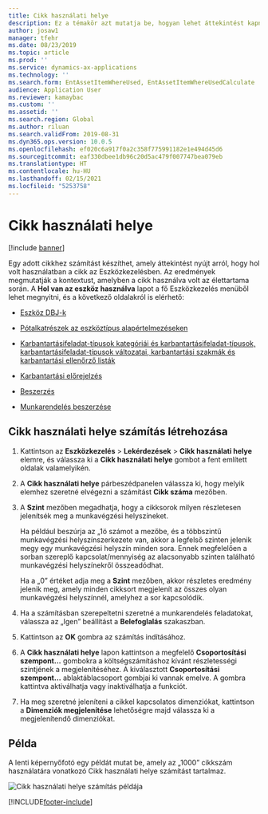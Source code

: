 ```yaml
---
title: Cikk használati helye
description: Ez a témakör azt mutatja be, hogyan lehet áttekintést kapni arról, hogy egy cikk hol van használva Eszközkezelésben.
author: josaw1
manager: tfehr
ms.date: 08/23/2019
ms.topic: article
ms.prod: ''
ms.service: dynamics-ax-applications
ms.technology: ''
ms.search.form: EntAssetItemWhereUsed, EntAssetItemWhereUsedCalculate
audience: Application User
ms.reviewer: kamaybac
ms.custom: ''
ms.assetid: ''
ms.search.region: Global
ms.author: riluan
ms.search.validFrom: 2019-08-31
ms.dyn365.ops.version: 10.0.5
ms.openlocfilehash: ef020c6a917f0a2c358f775991182e1e494d45d6
ms.sourcegitcommit: eaf330dbee1db96c20d5ac479f007747bea079eb
ms.translationtype: HT
ms.contentlocale: hu-HU
ms.lasthandoff: 02/15/2021
ms.locfileid: "5253758"
---
```

# <a name="item-where-used"></a>Cikk használati helye

[!include [banner](../../includes/banner.md)]

 

Egy adott cikkhez számítást készíthet, amely áttekintést nyújt arról, hogy hol volt használatban a cikk az Eszközkezelésben. Az eredmények megmutatják a kontextust, amelyben a cikk használva volt az élettartama során. A **Hol van az eszköz használva** lapot a fő Eszközkezelés menüből lehet megnyitni, és a következő oldalakról is elérhető:

- [Eszköz DBJ-k](../objects/object-BOM.md)

- [Pótalkatrészek az eszköztípus alapértelmezéseken](../setup-for-objects/object-types.md#spare-parts-on-the-asset-type-setup)

- [Karbantartásifeladat-típusok kategóriái és karbantartásifeladat-típusok, karbantartásifeladat-típusok változatai, karbantartási szakmák és karbantartási ellenőrző listák](../setup-for-work-orders/job-groups-and-job-types-variants-trades-and-checklists.md)

- [Karbantartási előrejelzés](../work-orders/maintenance-forecasts.md)

- [Beszerzés](../work-orders/procurement.md)

- [Munkarendelés beszerzése](../work-orders/procurement.md)

## <a name="make-an-item-where-used-calculation"></a>Cikk használati helye számítás létrehozása

1. Kattintson az **Eszközkezelés** > **Lekérdezések** > **Cikk használati helye** elemre, és válassza ki a **Cikk használati helye** gombot a fent említett oldalak valamelyikén.

2. A **Cikk használati helye** párbeszédpanelen válassza ki, hogy melyik elemhez szeretné elvégezni a számítást **Cikk száma** mezőben.

3. A **Szint** mezőben megadhatja, hogy a cikksorok milyen részletesen jelenítsék meg a munkavégzési helyszíneket. 

    Ha például beszúrja az „1ö számot a mezőbe, és a többszintű munkavégzési helyszínszerkezete van, akkor a legfelső szinten jelenik megy egy munkavégzési helyszín minden sora. Ennek megfelelően a sorban szereplő kapcsolat/mennyiség az alacsonyabb szinten található munkavégzési helyszínekről összeadódhat. 
    
    Ha a „0” értéket adja meg a **Szint** mezőben, akkor részletes eredmény jelenik meg, amely minden cikksort megjelenít az összes olyan munkavégzési helyszínnél, amelyhez a sor kapcsolódik.

4. Ha a számításban szerepeltetni szeretné a munkarendelés feladatokat, válassza az „Igen” beállítást a **Belefoglalás** szakaszban.

5. Kattintson az **OK** gombra az számítás indításához.

6. A **Cikk használati helye** lapon kattintson a megfelelő **Csoportosítási szempont...** gombokra a költségszámításhoz kívánt részletességi szintjének a megjelenítéséhez. A kiválasztott **Csoportosítási szempont…** ablaktáblacsoport gombjai ki vannak emelve. A gombra kattintva aktiválhatja vagy inaktiválhatja a funkciót.

7. Ha meg szeretné jeleníteni a cikkel kapcsolatos dimenziókat, kattintson a **Dimenziók megjelenítése** lehetőségre majd válassza ki a megjelenítendő dimenziókat.

## <a name="example"></a>Példa

A lenti képernyőfotó egy példát mutat be, amely az „1000” cikkszám használatára vonatkozó Cikk használati helye számítást tartalmaz.

![Cikk használati helye számítás példája](media/12-controlling-and-reporting.png)



[!INCLUDE[footer-include](../../../includes/footer-banner.md)]